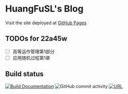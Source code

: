<head>  
    <meta http-equiv="refresh" content="5;url=https://huangfusl.github.io/index.html">   
</head>

# HuangFuSL's Blog

Visit the site deployed at [GitHub Pages](https://huangfusl.github.io/index.html)

## TODOs for 22a45w

- [ ] 高等运作管理第1部分
- [ ] 应用随机过程第1章

## Build status

[![Build Documentation](https://github.com/HuangFuSL/HuangFuSL.github.io/actions/workflows/build.yml/badge.svg?branch=main)](https://github.com/HuangFuSL/HuangFuSL.github.io/actions/workflows/build.yml)
![GitHub commit activity](https://img.shields.io/github/commit-activity/m/HuangFuSL/HuangFuSL.github.io?color=brightgreen&logo=github&logoColor=lightgrey)
[![URL](https://img.shields.io/badge/URL-huangfusl.github.io-brightgreen)](https://huangfusl.github.io/index.html)

